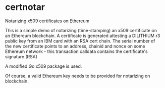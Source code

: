 # certnotar
Notarizing x509 certificates on Ethereum

This is a simple demo of notarizing (time-stamping) an x509 certificate on an Ethereum blockchain.
A certificate is generated attesting a DILITHIUM r3 public key from an IBM card with an RSA cert chain.
The serial number of the new certificate points to an address, chainid and nonce on some Ethereum network - this transaction calldata contains the certificate's signature (RSA)

A modified Go x509 package is used.

Of course, a valid Ethereum key needs to be provided for notarizing on blockchain.
